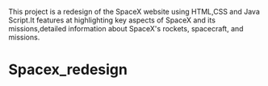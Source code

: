 This project is a redesign of the SpaceX website using HTML,CSS and Java Script.It features at  highlighting key aspects of SpaceX and its missions,detailed information about SpaceX's rockets, spacecraft, and missions.

# Spacex_redesign
